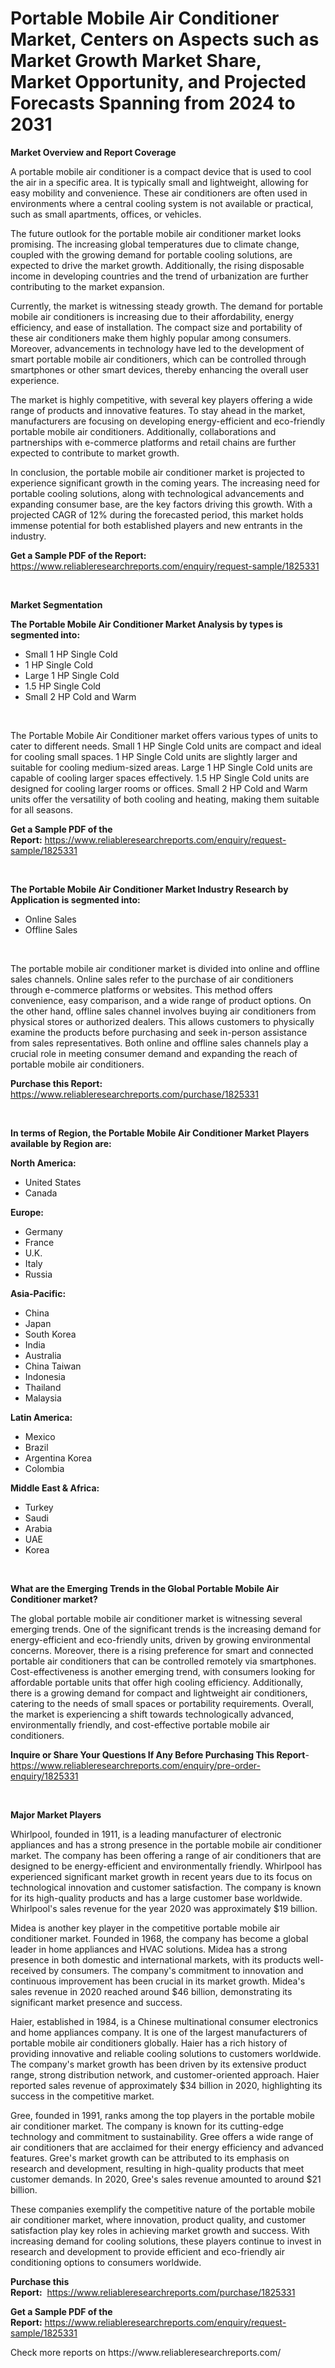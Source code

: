 <p><h1>Portable Mobile Air Conditioner Market, Centers on Aspects such as Market Growth Market Share, Market Opportunity, and Projected Forecasts Spanning from 2024 to 2031</h1></p><p><strong>Market Overview and Report Coverage</strong></p>
<p><p>A portable mobile air conditioner is a compact device that is used to cool the air in a specific area. It is typically small and lightweight, allowing for easy mobility and convenience. These air conditioners are often used in environments where a central cooling system is not available or practical, such as small apartments, offices, or vehicles.</p><p>The future outlook for the portable mobile air conditioner market looks promising. The increasing global temperatures due to climate change, coupled with the growing demand for portable cooling solutions, are expected to drive the market growth. Additionally, the rising disposable income in developing countries and the trend of urbanization are further contributing to the market expansion.</p><p>Currently, the market is witnessing steady growth. The demand for portable mobile air conditioners is increasing due to their affordability, energy efficiency, and ease of installation. The compact size and portability of these air conditioners make them highly popular among consumers. Moreover, advancements in technology have led to the development of smart portable mobile air conditioners, which can be controlled through smartphones or other smart devices, thereby enhancing the overall user experience.</p><p>The market is highly competitive, with several key players offering a wide range of products and innovative features. To stay ahead in the market, manufacturers are focusing on developing energy-efficient and eco-friendly portable mobile air conditioners. Additionally, collaborations and partnerships with e-commerce platforms and retail chains are further expected to contribute to market growth.</p><p>In conclusion, the portable mobile air conditioner market is projected to experience significant growth in the coming years. The increasing need for portable cooling solutions, along with technological advancements and expanding consumer base, are the key factors driving this growth. With a projected CAGR of 12% during the forecasted period, this market holds immense potential for both established players and new entrants in the industry.</p></p>
<p><strong>Get a Sample PDF of the Report:</strong> <a href="https://www.reliableresearchreports.com/enquiry/request-sample/1825331">https://www.reliableresearchreports.com/enquiry/request-sample/1825331</a></p>
<p>&nbsp;</p>
<p><strong>Market Segmentation</strong></p>
<p><strong>The Portable Mobile Air Conditioner Market Analysis by types is segmented into:</strong></p>
<p><ul><li>Small 1 HP Single Cold</li><li>1 HP Single Cold</li><li>Large 1 HP Single Cold</li><li>1.5 HP Single Cold</li><li>Small 2 HP Cold and Warm</li></ul></p>
<p>&nbsp;</p>
<p><p>The Portable Mobile Air Conditioner market offers various types of units to cater to different needs. Small 1 HP Single Cold units are compact and ideal for cooling small spaces. 1 HP Single Cold units are slightly larger and suitable for cooling medium-sized areas. Large 1 HP Single Cold units are capable of cooling larger spaces effectively. 1.5 HP Single Cold units are designed for cooling larger rooms or offices. Small 2 HP Cold and Warm units offer the versatility of both cooling and heating, making them suitable for all seasons.</p></p>
<p><strong>Get a Sample PDF of the Report:</strong>&nbsp;<a href="https://www.reliableresearchreports.com/enquiry/request-sample/1825331">https://www.reliableresearchreports.com/enquiry/request-sample/1825331</a></p>
<p>&nbsp;</p>
<p><strong>The Portable Mobile Air Conditioner Market Industry Research by Application is segmented into:</strong></p>
<p><ul><li>Online Sales</li><li>Offline Sales</li></ul></p>
<p>&nbsp;</p>
<p><p>The portable mobile air conditioner market is divided into online and offline sales channels. Online sales refer to the purchase of air conditioners through e-commerce platforms or websites. This method offers convenience, easy comparison, and a wide range of product options. On the other hand, offline sales channel involves buying air conditioners from physical stores or authorized dealers. This allows customers to physically examine the products before purchasing and seek in-person assistance from sales representatives. Both online and offline sales channels play a crucial role in meeting consumer demand and expanding the reach of portable mobile air conditioners.</p></p>
<p><strong>Purchase this Report:</strong>&nbsp; <a href="https://www.reliableresearchreports.com/purchase/1825331">https://www.reliableresearchreports.com/purchase/1825331</a></p>
<p>&nbsp;</p>
<p><strong>In terms of Region, the Portable Mobile Air Conditioner Market Players available by Region are:</strong></p>
<p>
    <p> <strong> North America: </strong>
        <ul>
            <li>United States</li>
            <li>Canada</li>
        </ul>
        </p> 
    <p> <strong> Europe: </strong>
        <ul>
            <li>Germany</li>
            <li>France</li>
            <li>U.K.</li>
            <li>Italy</li>
            <li>Russia</li>
        </ul>
        </p> 
    <p> <strong> Asia-Pacific: </strong>
        <ul>
            <li>China</li>
            <li>Japan</li>
            <li>South Korea</li>
            <li>India</li>
            <li>Australia</li>
            <li>China Taiwan</li>
            <li>Indonesia</li>
            <li>Thailand</li>
            <li>Malaysia</li>
        </ul>
        </p> 
    <p> <strong> Latin America: </strong>
        <ul>
            <li>Mexico</li>
            <li>Brazil</li>
            <li>Argentina Korea</li>
            <li>Colombia</li>
        </ul>
        </p> 
    <p> <strong> Middle East & Africa: </strong>
        <ul>
            <li>Turkey</li>
            <li>Saudi</li>
            <li>Arabia</li>
            <li>UAE</li>
            <li>Korea</li>
        </ul>
    </p>
    </p>
<p>&nbsp;</p>
<p><strong>What are the Emerging Trends in the Global Portable Mobile Air Conditioner market?</strong></p>
<p><p>The global portable mobile air conditioner market is witnessing several emerging trends. One of the significant trends is the increasing demand for energy-efficient and eco-friendly units, driven by growing environmental concerns. Moreover, there is a rising preference for smart and connected portable air conditioners that can be controlled remotely via smartphones. Cost-effectiveness is another emerging trend, with consumers looking for affordable portable units that offer high cooling efficiency. Additionally, there is a growing demand for compact and lightweight air conditioners, catering to the needs of small spaces or portability requirements. Overall, the market is experiencing a shift towards technologically advanced, environmentally friendly, and cost-effective portable mobile air conditioners.</p></p>
<p><strong>Inquire or Share Your Questions If Any Before Purchasing This Report</strong>- <a href="https://www.reliableresearchreports.com/enquiry/pre-order-enquiry/1825331">https://www.reliableresearchreports.com/enquiry/pre-order-enquiry/1825331</a></p>
<p>&nbsp;</p>
<p><strong>Major Market Players</strong></p>
<p><p>Whirlpool, founded in 1911, is a leading manufacturer of electronic appliances and has a strong presence in the portable mobile air conditioner market. The company has been offering a range of air conditioners that are designed to be energy-efficient and environmentally friendly. Whirlpool has experienced significant market growth in recent years due to its focus on technological innovation and customer satisfaction. The company is known for its high-quality products and has a large customer base worldwide. Whirlpool's sales revenue for the year 2020 was approximately $19 billion.</p><p>Midea is another key player in the competitive portable mobile air conditioner market. Founded in 1968, the company has become a global leader in home appliances and HVAC solutions. Midea has a strong presence in both domestic and international markets, with its products well-received by consumers. The company's commitment to innovation and continuous improvement has been crucial in its market growth. Midea's sales revenue in 2020 reached around $46 billion, demonstrating its significant market presence and success.</p><p>Haier, established in 1984, is a Chinese multinational consumer electronics and home appliances company. It is one of the largest manufacturers of portable mobile air conditioners globally. Haier has a rich history of providing innovative and reliable cooling solutions to customers worldwide. The company's market growth has been driven by its extensive product range, strong distribution network, and customer-oriented approach. Haier reported sales revenue of approximately $34 billion in 2020, highlighting its success in the competitive market.</p><p>Gree, founded in 1991, ranks among the top players in the portable mobile air conditioner market. The company is known for its cutting-edge technology and commitment to sustainability. Gree offers a wide range of air conditioners that are acclaimed for their energy efficiency and advanced features. Gree's market growth can be attributed to its emphasis on research and development, resulting in high-quality products that meet customer demands. In 2020, Gree's sales revenue amounted to around $21 billion.</p><p>These companies exemplify the competitive nature of the portable mobile air conditioner market, where innovation, product quality, and customer satisfaction play key roles in achieving market growth and success. With increasing demand for cooling solutions, these players continue to invest in research and development to provide efficient and eco-friendly air conditioning options to consumers worldwide.</p></p>
<p><strong>Purchase this Report:</strong>&nbsp;&nbsp;<a href="https://www.reliableresearchreports.com/purchase/1825331">https://www.reliableresearchreports.com/purchase/1825331</a></p>
<p></p>
<p><strong>Get a Sample PDF of the Report:</strong>&nbsp;<a href="https://www.reliableresearchreports.com/enquiry/request-sample/1825331">https://www.reliableresearchreports.com/enquiry/request-sample/1825331</a></p>
<p>Check more reports on https://www.reliableresearchreports.com/</p>